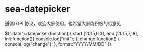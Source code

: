 # sea-datepicker
遵循LGPL协议，欢迎大家使用，也希望大家能积极的给意见

$(".date").datepicker(function(){
    	start:[2015,6,3],
	end:[2015,7,18],
	init:function(){
		console.log("init");
	},
	change:function() {
		console.log("change");
	},
	format:"YYYY/MM/DD"
}) 
